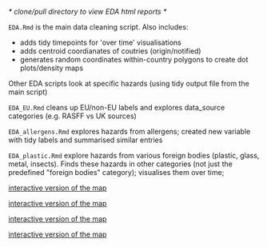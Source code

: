 *\* clone/pull directory to view EDA html reports \**

`EDA.Rmd` is the main data cleaning script. Also includes: 

 - adds tidy timepoints for 'over time' visualisations
 - adds centroid coordianates of coutries (origin/notified)
 - generates random coordinates within-country polygons to create dot plots/density maps

Other EDA scripts look at specific hazards (using tidy output file from the main script)

`EDA_EU.Rmd` cleans up EU/non-EU labels and explores data_source categories (e.g. RASFF vs UK sources)

`EDA_allergens.Rmd` explores hazards from allergens; created new variable with tidy labels and summarised similar entries

`EDA_plastic.Rmd` explore hazards from various foreign bodies (plastic, glass, metal, insects). Finds these hazards in other categories (not just the predefined "foreign bodies" category); visualises them over time;


[interactive version of the map](content/kepler_notifications_about_UK_by_UK.html) 

[interactive version of the map](https://github.com/mvab/JGI-food-hazards-viz-challenge/content/kepler_notifications_about_UK_by_UK.html) 

[interactive version of the map](https://github.com/mvab/JGI-food-hazards-viz-challenge/docs/content/kepler_notifications_about_UK_by_UK.html) 

[interactive version of the map](https://github.com/mvab/JGI-food-hazards-viz-challenge/marina-working-dir/EDA.html) 
